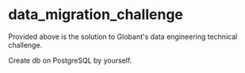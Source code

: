 # data_migration_challenge
Provided above is the solution to Globant's data engineering technical challenge.


Create db on PostgreSQL by yourself.